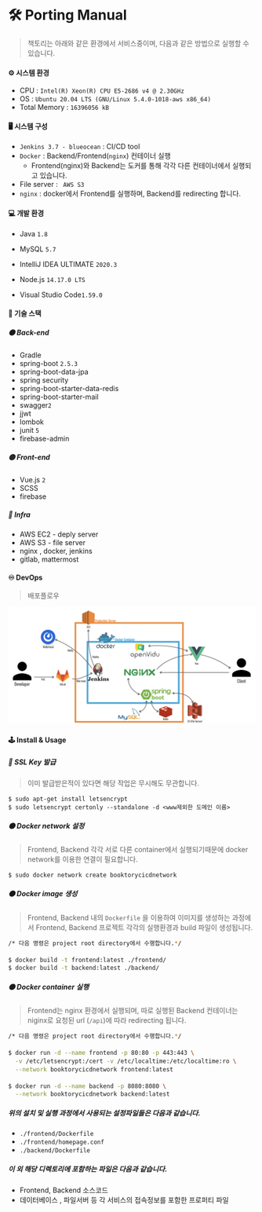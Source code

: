 # 🛠 Porting Manual

> 책토리는 아래와 같은 환경에서 서비스중이며, 다음과 같은 방법으로 실행할 수 있습니다.



#### ⚙️ 시스템 환경

* CPU : `Intel(R) Xeon(R) CPU E5-2686 v4 @ 2.30GHz`
* OS : `Ubuntu 20.04 LTS (GNU/Linux 5.4.0-1018-aws x86_64)`
* Total Memory :  `16396056 kB`



#### 🖥 시스템 구성

* `Jenkins 3.7 - blueocean` : CI/CD tool
* `Docker` : Backend/Frontend(`nginx`) 컨테이너 실행
  * Frontend(nginx)와 Backend는 도커를 통해 각각 다른 컨테이너에서 실행되고 있습니다.
* File server : ` AWS S3`
* `nginx` : docker에서 Frontend를 실행하며, Backend를 redirecting 합니다.



#### 💻 개발 환경

* Java `1.8`
* MySQL `5.7`
* IntelliJ IDEA ULTIMATE `2020.3`

* Node.js `14.17.0 LTS`

* Visual Studio Code`1.59.0`



#### 💽 기술 스택

##### ⚫️ Back-end

* Gradle
* spring-boot  `2.5.3`
* spring-boot-data-jpa
* spring security
* spring-boot-starter-data-redis
* spring-boot-starter-mail
* swagger`2`
* jjwt
* lombok
* junit `5`
* firebase-admin

##### 🟡 Front-end

* Vue.js `2`
* SCSS
* firebase

##### 🔴 Infra

* AWS EC2  - deply server
* AWS S3 - file server
* nginx , docker, jenkins
* gitlab, mattermost
  

#### ♾ DevOps

> 배포플로우

![devops](devops.png)



#### 🕹 Install & Usage

##### 🔵 SSL Key 발급

> 이미 발급받은적이 있다면 해당 작업은 무시해도 무관합니다.

```
$ sudo apt-get install letsencrypt
$ sudo letsencrypt certonly --standalone -d <www제외한 도메인 이름>
```

##### 🟠 Docker network 설정

> Frontend, Backend 각각 서로 다른 container에서 실행되기때문에 docker network를 이용한 연결이 필요합니다.

```bash
$ sudo docker network create booktorycicdnetwork
```

##### 🟠 Docker image 생성

> Frontend, Backend 내의 `Dockerfile` 을 이용하여 이미지를 생성하는 과정에서 
> Frontend, Backend 프로젝트 각각의 실행환경과 build 파일이 생성됩니다.

```bash
/* 다음 명령은 project root directory에서 수행합니다.*/

$ docker build -t frontend:latest ./frontend/
$ docker build -t backend:latest ./backend/
```

##### 🟠 Docker container 실행

> Frontend는 nginx 환경에서 실행되며, 따로 실행된 Backend 컨테이너는 niginx로 요청된 url (`/api`)에 따라 redirecting 됩니다.

```bash
/* 다음 명령은 project root directory에서 수행합니다.*/

$ docker run -d --name frontend -p 80:80 -p 443:443 \
  -v /etc/letsencrypt:/cert -v /etc/localtime:/etc/localtime:ro \
  --network booktorycicdnetwork frontend:latest
  
$ docker run -d --name backend -p 8080:8080 \
  --network booktorycicdnetwork backend:latest
```



##### 위의 설치 및 실행 과정에서 사용되는 설정파일들은 다음과 같습니다.

* `./frontend/Dockerfile`
* `./frontend/homepage.conf`
* `./backend/Dockerfile`



##### 이 외 해당 디렉토리에 포함하는 파일은 다음과 같습니다.

* Frontend, Backend 소스코드
* 데이터베이스 , 파일서버 등 각 서비스의 접속정보를 포함한 프로퍼티 파일